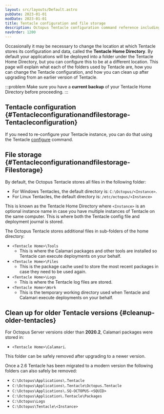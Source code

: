 ```yaml
---
layout: src/layouts/Default.astro
pubDate: 2023-01-01
modDate: 2023-01-01
title: Tentacle configuration and file storage
description: Octopus Tentacle configuration command reference including how to specify your file storage locations.
navOrder: 1200
---
```


Occasionally it may be necessary to change the location at which Tentacle stores its configuration and data, called the **Tentacle Home Directory**. By default your applications will be deployed into a folder under the Tentacle Home Directory, but you can configure this to be at a different location. This page will explain what each of the folders used by Tentacle are, how you can change the Tentacle configuration, and how you can clean up after upgrading from an earlier version of Tentacle.

:::problem
Make sure you have a **current backup** of your Tentacle Home Directory before proceeding.
:::

## Tentacle configuration {#Tentacleconfigurationandfilestorage-Tentacleconfiguration}

If you need to re-configure your Tentacle instance, you can do that using the Tentacle [configure](/docs/octopus-rest-api/tentacle.exe-command-line/configure) command.

## File storage {#Tentacleconfigurationandfilestorage-Filestorage}

By default, the Octopus Tentacle stores all files in the following folder:
- For Windows Tentacles, the default directory is: `C:\Octopus/<Instance>`. 
- For Linux Tentacles, the default directory is: `/etc/octopus/<Instance>`

This is known as the Tentacle Home Directory where `<Instance>` is an optional instance name in case you have multiple instances of Tentacle on the same computer. This is where both the Tentacle config file and deployment journal is stored.

The Octopus Tentacle stores additional files in sub-folders of the home directory:

- `<Tentacle Home>\Tools`
    - This is where the Calamari packages and other tools are installed so Tentacle can execute deployments on your behalf.
- `<Tentacle Home>\Files`
    - This is the package cache used to store the most recent packages in case they need to be used again.
- `<Tentacle Home>\Logs`
    - This is where the Tentacle log files are stored.
- `<Tentacle Home>\Work`
    - This is the temporary working directory used when Tentacle and Calamari execute deployments on your behalf.

## Clean up for older Tentacle versions {#cleanup-older-tentacles}

For Octopus Server versions older than **2020.2**, Calamari packages were stored in:

- `<Tentacle Home>\Calamari`. 

This folder can be safely removed after upgrading to a newer version.

Once a 2.6 Tentacle has been migrated to a modern version the following folders can also safely be removed:

- `C:\Octopus\Applications\.Tentacle`
- `C:\Octopus\Applications\.Tentacle\Octopus.Tentacle`
- `C:\Octopus\Applications\.SQ-OCTOPUS-<SQUID>`
- `C:\Octopus\Application\.Tentacle\Packages`
- `C:\Octopus\Logs`
- `C:\Octopus\Tentacle\<Instance>`
